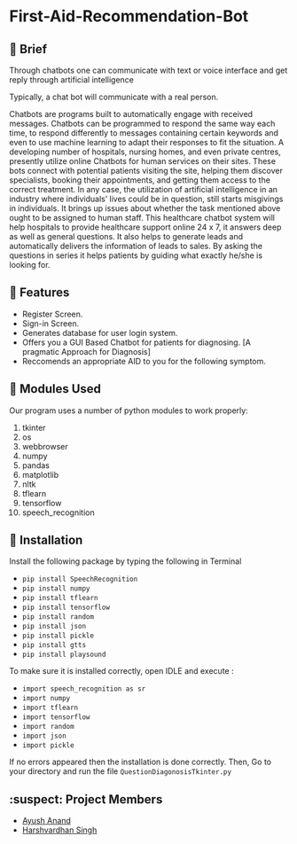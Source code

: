 # First-Aid-Recommendation-Bot



## :page_with_curl: Brief
Through chatbots one can communicate with text or voice interface and get reply through artificial intelligence

Typically, a chat bot will communicate with a real person. 


Chatbots are programs built to automatically engage with received messages. Chatbots can be programmed to respond the same way each time, to respond differently to messages containing certain keywords and even to use machine learning to adapt their responses to fit the situation. 
A developing number of hospitals, nursing homes, and even private centres, presently utilize online Chatbots for human services on their sites. These bots connect with potential patients visiting the site, helping them discover specialists, booking their appointments, and getting them access to the correct treatment. 
In any case, the utilization of artificial intelligence in an industry where individuals’ lives could be in question, still starts misgivings in individuals. It brings up issues about whether the task mentioned above ought to be assigned to human staff. This healthcare chatbot system will help hospitals to provide healthcare support online 24 x 7, it answers deep as well as general questions. It also helps to generate leads and automatically delivers the information of leads to sales. By asking the questions in series it helps patients by guiding what exactly he/she is looking for. 

## :card_index: Features
- Register Screen.
- Sign-in Screen.
- Generates database for user login system.
- Offers you a GUI Based Chatbot for patients for diagnosing. [A pragmatic Approach for Diagnosis]
- Reccomends an appropriate AID to you for the following symptom.

## :scroll: Modules Used
Our	program	uses	a	number	of	python	modules	to	work	properly:

1. tkinter 
1. os
1. webbrowser
1. numpy
1. pandas
1. matplotlib
2. nltk
3. tflearn
4. tensorflow
5. speech_recognition

## :white_square_button: Installation 
Install the following package by typing the following in Terminal

- `pip install SpeechRecognition`
- `pip install numpy`
- `pip install tflearn`
- `pip install tensorflow`
- `pip install random`
- `pip install json`
- `pip install pickle`
- `pip install gtts`
- `pip install playsound`

To make sure it is installed correctly, open IDLE and execute :

- `import speech_recognition as sr`
- `import numpy`
- `import tflearn`
- `import tensorflow`
- `import random`
- `import json`
- `import pickle`

If no errors appeared then the installation is done correctly.
Then, Go to your directory and run the file `QuestionDiagonosisTkinter.py`


## :suspect: Project Members

- [Ayush Anand](https://github.com/Ayushsunny)
- [Harshvardhan Singh](https://github.com/lawful02)
